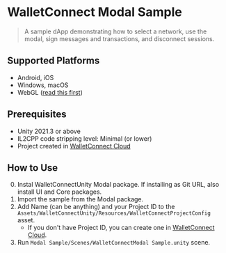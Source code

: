 # WalletConnect Modal Sample

> A sample dApp demonstrating how to select a network, use the modal, sign messages and transactions, and disconnect
> sessions.

## Supported Platforms

- Android, iOS
- Windows, macOS
- WebGL ([read this first](https://github.com/WalletConnect/WalletConnectUnity#webgl-usage))

## Prerequisites

- Unity 2021.3 or above
- IL2CPP code stripping level: Minimal (or lower)
- Project created in [WalletConnect Cloud](https://cloud.walletconnect.com)

## How to Use

0. Instal WalletConnectUnity Modal package. If installing as Git URL, also install UI and Core packages.
1. Import the sample from the Modal package.
2. Add Name (can be anything) and your Project ID to
   the `Assets/WalletConnectUnity/Resources/WalletConnectProjectConfig` asset.
   - If you don't have Project ID, you can create one in [WalletConnect Cloud](https://cloud.walletconnect.com).
3. Run `Modal Sample/Scenes/WalletConnectModal Sample.unity` scene.
